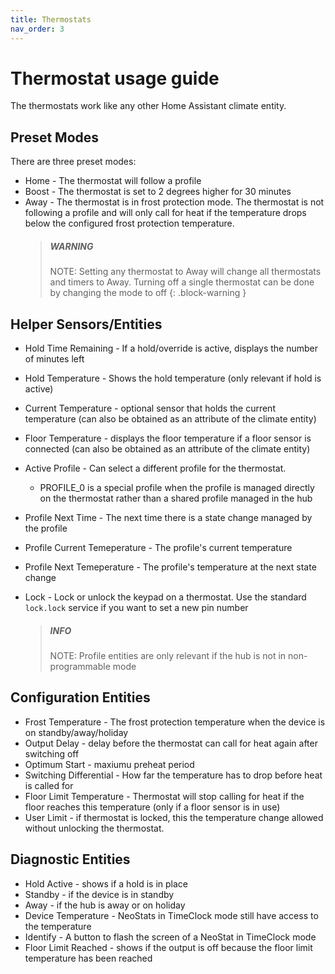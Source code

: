 ```yaml
---
title: Thermostats
nav_order: 3
---
```


# Thermostat usage guide

The thermostats work like any other Home Assistant climate entity.

## Preset Modes

There are three preset modes:

- Home - The thermostat will follow a profile
- Boost - The thermostat is set to 2 degrees higher for 30 minutes
- Away - The thermostat is in frost protection mode. The thermostat is not following a profile and will only call for heat if the temperature drops below the configured frost protection temperature.
  > ##### WARNING
  >
  > NOTE: Setting any thermostat to Away will change all thermostats and timers to Away. Turning off a single thermostat can be done by changing the mode to off
  > {: .block-warning }

## Helper Sensors/Entities

- Hold Time Remaining - If a hold/override is active, displays the number of minutes left
- Hold Temperature - Shows the hold temperature (only relevant if hold is active)
- Current Temperature - optional sensor that holds the current temperature (can also be obtained as an attribute of the climate entity)
- Floor Temperature - displays the floor temperature if a floor sensor is connected (can also be obtained as an attribute of the climate entity)
- Active Profile - Can select a different profile for the thermostat.
  - PROFILE_0 is a special profile when the profile is managed directly on the thermostat rather than a shared profile managed in the hub
- Profile Next Time - The next time there is a state change managed by the profile
- Profile Current Temeperature - The profile's current temperature
- Profile Next Temeperature - The profile's temperature at the next state change
- Lock - Lock or unlock the keypad on a thermostat. Use the standard `lock.lock` service if you want to set a new pin number

  > ##### INFO
  >
  > NOTE: Profile entities are only relevant if the hub is not in non-programmable mode

## Configuration Entities

- Frost Temperature - The frost protection temperature when the device is on standby/away/holiday
- Output Delay - delay before the thermostat can call for heat again after switching off
- Optimum Start - maxiumu preheat period
- Switching Differential - How far the temperature has to drop before heat is called for
- Floor Limit Temperature - Thermostat will stop calling for heat if the floor reaches this temperature (only if a floor sensor is in use)
- User Limit - if thermostat is locked, this the temperature change allowed without unlocking the thermostat.

## Diagnostic Entities

- Hold Active - shows if a hold is in place
- Standby - if the device is in standby
- Away - if the hub is away or on holiday
- Device Temperature - NeoStats in TimeClock mode still have access to the temperature
- Identify - A button to flash the screen of a NeoStat in TimeClock mode
- Floor Limit Reached - shows if the output is off because the floor limit temperature has been reached
